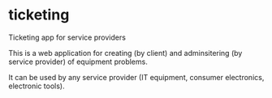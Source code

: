 # ticketing
Ticketing app for service providers

This is a web application for creating (by client) and adminsitering (by service provider) of equipment problems.

It can be used by any service provider (IT equipment, consumer electronics, electronic tools). 
